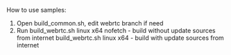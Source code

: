 
How to use samples:

1. Open build_common.sh, edit webrtc branch if need
2. Run build_webrtc.sh linux x64 nofetch  - build without update sources from internet
       build_webrtc.sh linux x64          - build with update sources from internet

